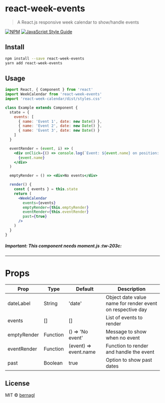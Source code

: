 # react-week-events

> A React.js responsive week calendar to show/handle events

[![NPM](https://img.shields.io/npm/v/react-week-events.svg)](https://www.npmjs.com/package/react-week-events) [![JavaScript Style Guide](https://img.shields.io/badge/code_style-standard-brightgreen.svg)](https://standardjs.com)

## Install

```bash
npm install --save react-week-events
yarn add react-week-events
```

## Usage

```jsx
import React, { Component } from 'react'
import WeekCalendar from 'react-week-events'
import 'react-week-calendar/dist/styles.css'

class Example extends Component {
  state = {
    events: [
      { name: 'Event 1', date: new Date() },
      { name: 'Event 2', date: new Date() },
      { name: 'Event 3', date: new Date() }
    ]
  }

  eventRender = (event, i) => (
    <div onClick={() => console.log(`Event: ${event.name} on position: ${i}`)}>
      {event.name}
    </div>
  )

  emptyRender = () => <div>No events</div>

  render() {
    const { events } = this.state
    return (
      <WeekCalendar
        events={events}
        emptyRender={this.emptyRender}
        eventRender={this.eventRender}
        past={true}
      />
    )
  }
}
```

##### Important: This component needs moment.js :tw-203c:

---

# Props

| Prop        | Type     | Default               | Description                                               |
| ----------- | -------- | --------------------- | --------------------------------------------------------- |
| dateLabel   | String   | 'date'                | Object date value name for render event on respective day |
| events      | []       | []                    | List of events to render                                  |
| emptyRender | Function | () => 'No event'      | Message to show when no event                             |
| eventRender | Function | (event) => event.name | Function to render and handle the event                   |
| past        | Boolean  | true                  | Option to show past dates                                 |

## License

MIT © [bernagl](https://github.com/bernagl)
